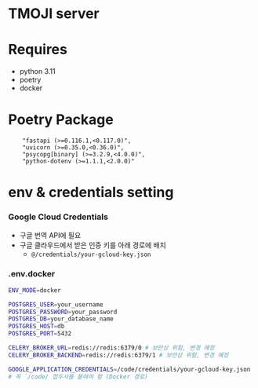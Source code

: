 # TMOJI server

# Requires

- python 3.11
- poetry
- docker

# Poetry Package

```
    "fastapi (>=0.116.1,<0.117.0)",
    "uvicorn (>=0.35.0,<0.36.0)",
    "psycopg[binary] (>=3.2.9,<4.0.0)",
    "python-dotenv (>=1.1.1,<2.0.0)"
```

# env & credentials setting

### Google Cloud Credentials

- 구글 번역 API에 필요
- 구글 클라우드에서 받은 인증 키를 아래 경로에 배치
  - `@/credentials/your-gcloud-key.json`

### .env.docker

```bash
ENV_MODE=docker

POSTGRES_USER=your_username
POSTGRES_PASSWORD=your_password
POSTGRES_DB=your_database_name
POSTGRES_HOST=db
POSTGRES_PORT=5432

CELERY_BROKER_URL=redis://redis:6379/0 # 보안상 위험, 변경 예정
CELERY_BROKER_BACKEND=redis://redis:6379/1 # 보안상 위험, 변경 예정

GOOGLE_APPLICATION_CREDENTIALS=/code/credentials/your-gcloud-key.json
# 꼭 `/code/ 접두사를 붙여야 함 (Docker 경로)
```
